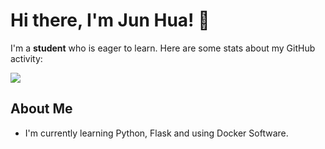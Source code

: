 # Hi there, I'm Jun Hua! 👋
I'm a **student** who is eager to learn. Here are some stats about my GitHub activity:

<picture>
  <source
    srcset="https://github-readme-stats.vercel.app/api?username=Jun-Hua-Lee&show_icons=true&theme=transparent"
    media="(prefers-color-scheme: dark)"
  />
  <source
    srcset="https://github-readme-stats.vercel.app/api?username=Jun-Hua-Lee&show_icons=true"
    media="(prefers-color-scheme: dark)"
  />
  <img src="https://github-readme-stats.vercel.app/api?username=Jun-Hua-Lee&show_icons=true" />
</picture>

## About Me
- I'm currently learning Python, Flask and using Docker Software.